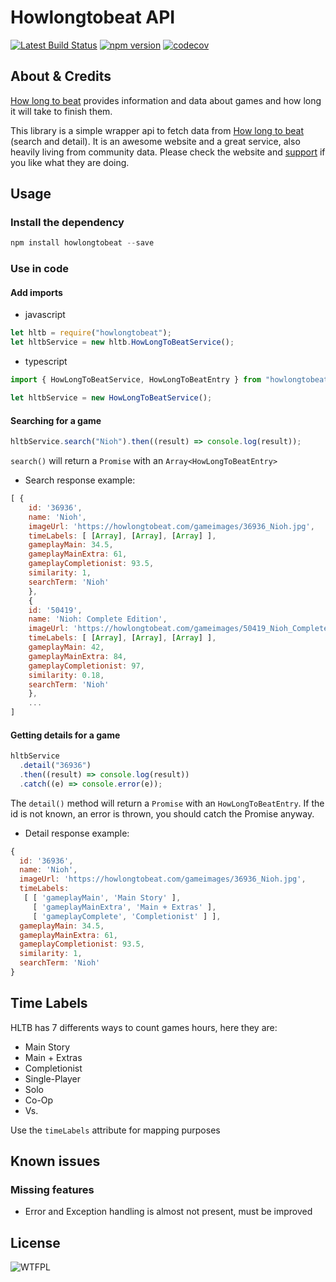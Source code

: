 # Howlongtobeat API

[![Latest Build Status](https://api.travis-ci.org/ckatzorke/howlongtobeat.svg?branch=master)](https://travis-ci.org/ckatzorke/howlongtobeat)
[![npm version](https://badge.fury.io/js/howlongtobeat.svg)](https://badge.fury.io/js/howlongtobeat)
[![codecov](https://codecov.io/gh/ckatzorke/howlongtobeat/branch/master/graph/badge.svg)](https://codecov.io/gh/ckatzorke/howlongtobeat)

## About & Credits

[How long to beat](https://howlongtobeat.com/) provides information and data about games and how long it will take to finish them.

This library is a simple wrapper api to fetch data from [How long to beat](https://howlongtobeat.com/) (search and detail).
It is an awesome website and a great service, also heavily living from community data. Please check the website and [support](https://howlongtobeat.com/donate.php) if you like what they are doing.

## Usage

### Install the dependency

```javascript
npm install howlongtobeat --save
```

### Use in code

#### Add imports

- javascript

```javascript
let hltb = require("howlongtobeat");
let hltbService = new hltb.HowLongToBeatService();
```

- typescript

```typescript
import { HowLongToBeatService, HowLongToBeatEntry } from "howlongtobeat";

let hltbService = new HowLongToBeatService();
```

#### Searching for a game

```javascript
hltbService.search("Nioh").then((result) => console.log(result));
```

`search()` will return a `Promise` with an `Array<HowLongToBeatEntry>`

- Search response example:

```javascript
[ {
    id: '36936',
    name: 'Nioh',
    imageUrl: 'https://howlongtobeat.com/gameimages/36936_Nioh.jpg',
    timeLabels: [ [Array], [Array], [Array] ],
    gameplayMain: 34.5,
    gameplayMainExtra: 61,
    gameplayCompletionist: 93.5,
    similarity: 1,
    searchTerm: 'Nioh'
    },
    {
    id: '50419',
    name: 'Nioh: Complete Edition',
    imageUrl: 'https://howlongtobeat.com/gameimages/50419_Nioh_Complete_Edition.jpg',
    timeLabels: [ [Array], [Array], [Array] ],
    gameplayMain: 42,
    gameplayMainExtra: 84,
    gameplayCompletionist: 97,
    similarity: 0.18,
    searchTerm: 'Nioh'
    },
    ...
]
```

#### Getting details for a game

```javascript
hltbService
  .detail("36936")
  .then((result) => console.log(result))
  .catch((e) => console.error(e));
```

The `detail()` method will return a `Promise` with an `HowLongToBeatEntry`. If the id is not known, an error is thrown, you should catch the Promise anyway.

- Detail response example:

```javascript
{
  id: '36936',
  name: 'Nioh',
  imageUrl: 'https://howlongtobeat.com/gameimages/36936_Nioh.jpg',
  timeLabels:
   [ [ 'gameplayMain', 'Main Story' ],
     [ 'gameplayMainExtra', 'Main + Extras' ],
     [ 'gameplayComplete', 'Completionist' ] ],
  gameplayMain: 34.5,
  gameplayMainExtra: 61,
  gameplayCompletionist: 93.5,
  similarity: 1,
  searchTerm: 'Nioh'
}
```

## Time Labels

HLTB has 7 differents ways to count games hours, here they are:

- Main Story
- Main + Extras
- Completionist
- Single-Player
- Solo
- Co-Op
- Vs.

Use the `timeLabels` attribute for mapping purposes

## Known issues

### Missing features

- Error and Exception handling is almost not present, must be improved

## License

![WTFPL](http://www.wtfpl.net/wp-content/uploads/2012/12/wtfpl-badge-4.png)
